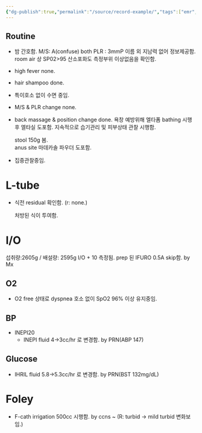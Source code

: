 ```yaml
---
{"dg-publish":true,"permalink":"/source/record-example/","tags":["emr","source"],"created":"2025-08-13T17:56:40.529+09:00","updated":"2025-08-19T10:47:33.666+09:00"}
---
```


## Routine
- 밤 간호함. 
	  M/S: A(confuse)
	  both PLR : 3mmP 
	  이름 외 지남력 없어 정보제공함. 
	  room air 상 SP02>95
	  산소포화도 측정부위 이상없음을 확인함. 
- high fever none. 
- hair shampoo done. 
- 특이호소 없이 수면 중임. 
- M/S & PLR change none. 
- back massage & position change done. 
  욕창 예방위해 엘타폼 bathing 시행 후 엘타실 도포함. 
  지속적으로 습기관리 및 피부상태 관찰 시행함. 
  
  stool 150g 봄.  
  anus site 마데카솔 파우더 도포함. 
- 집중관찰중임. 

# L-tube
- 식전 residual 확인함. 
  (r: none.) 
  
  처방된 식이 투여함. 

# I/O
섭취량:2605g / 배설량: 2595g I/O + 10 측정됨. 
prep 된 IFURO 0.5A skip함. by Mx


## O2
- O2 free 상태로 dyspnea 호소 없이 SpO2 96% 이상 유지중임. 
## BP
- INEPI20
	- INEPI fluid 4→3cc/hr 로 변경함. by PRN(ABP 147)
## Glucose
- IHRIL fluid 5.8→5.3cc/hr 로 변경함. by PRN(BST 132mg/dL)

# Foley 
- F-cath irrigation 500cc 시행함. by ccns ~
  (R: turbid → mild turbid 변화보임.)